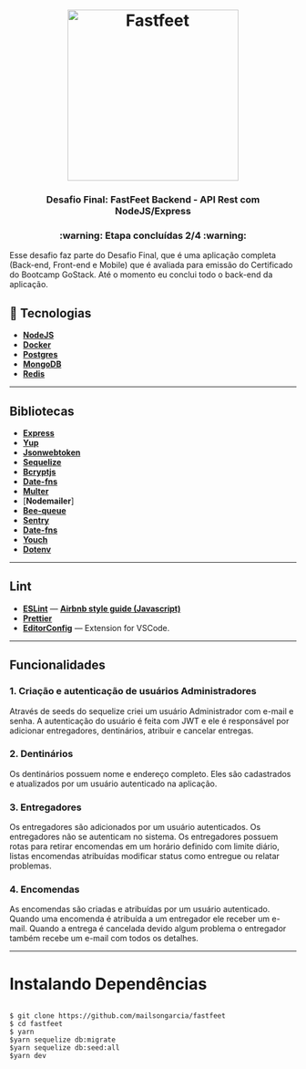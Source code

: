 
<h1 align="center">
  <img alt="Fastfeet" title="Fastfeet" src="https://raw.githubusercontent.com/Rocketseat/bootcamp-gostack-desafio-02/master/.github/logo.png" width="300px" />
</h1>
<h3 align="center">
  Desafio Final: FastFeet Backend - API Rest com NodeJS/Express
</h3>
<h3 align="center">
  :warning: Etapa concluídas 2/4 :warning:
</h3>
<p>Esse desafio faz parte do Desafio Final, que é uma aplicação completa (Back-end, Front-end e Mobile) que é avaliada para emissão do Certificado do Bootcamp GoStack. Até o momento eu conclui todo o back-end da aplicação.</p>

## :rocket: Tecnologias
- [**NodeJS**](https://nodejs.org/en/)
- [**Docker**](https://www.docker.com/)
- [**Postgres**](https://www.postgresql.org/)
- [**MongoDB**](https://www.mongodb.com/) 
- [**Redis**](https://redis.io/) 
---


## **Bibliotecas**
- [**Express**](https://expressjs.com/pt-br/)
- [**Yup**](https://github.com/jquense/yup)
- [**Jsonwebtoken**](https://www.npmjs.com/package/jsonwebtoken)
- [**Sequelize**](https://sequelize.org/)
- [**Bcryptjs**](https://www.npmjs.com/package/bcryptjs)
- [**Date-fns**](https://date-fns.org/)
- [**Multer**](https://www.npmjs.com/package/multer)
- [**Nodemailer**]
- [**Bee-queue**](https://github.com/bee-queue/bee-queue)
- [**Sentry**](https://sentry.io/)
- [**Date-fns**](https://date-fns.org/)
- [**Youch**](https://www.npmjs.com/package/youch)
- [**Dotenv**](https://www.npmjs.com/package/dotenv)

---

## **Lint**
- [**ESLint**](https://www.npmjs.com/package/eslint) — [**Airbnb style guide (Javascript)**](https://github.com/airbnb/javascript)
- [**Prettier**](https://www.npmjs.com/package/prettier)
- [**EditorConfig**]() — Extension for VSCode.

---
## **Funcionalidades**
<h3>1. Criação e autenticação de usuários Administradores</h3>
Através de seeds do sequelize criei um usuário Administrador com e-mail e senha. A autenticação do usuário é feita com JWT e ele é responsável por adicionar entregadores, dentinários, atribuir e cancelar entregas. 

<h3>2. Dentinários</h3>
Os dentinários possuem nome e endereço completo. Eles são cadastrados e atualizados por um usuário autenticado na aplicação. 
<h3>3. Entregadores</h3>
Os entregadores são adicionados por um usuário autenticados. Os entregadores não se autenticam no sistema. Os entregadores possuem rotas para retirar encomendas em um horário definido com limite diário, listas encomendas atribuídas  modificar status como entregue ou relatar problemas. 
<h3>4. Encomendas</h3>
As encomendas são criadas e atribuídas por um usuário autenticado. Quando uma encomenda é atribuída a um entregador ele receber um e-mail. Quando a entrega é cancelada devido algum problema o entregador também recebe um e-mail com todos os detalhes.

---
# Instalando Dependências

```

$ git clone https://github.com/mailsongarcia/fastfeet
$ cd fastfeet
$ yarn
$yarn sequelize db:migrate
$yarn sequelize db:seed:all
$yarn dev


```

